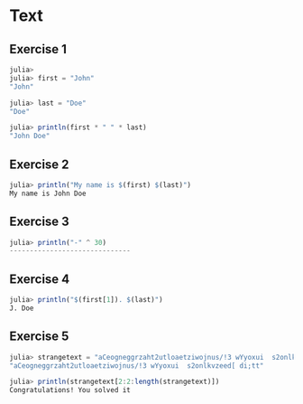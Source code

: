 # Text

## Exercise 1

```julia
julia>
julia> first = "John"
"John"

julia> last = "Doe"
"Doe"

julia> println(first * " " * last)
"John Doe"
```

## Exercise 2

```julia
julia> println("My name is $(first) $(last)")
My name is John Doe
```

## Exercise 3

```julia
julia> println("-" ^ 30)
------------------------------
```

## Exercise 4

```julia
julia> println("$(first[1]). $(last)")
J. Doe
```

## Exercise 5

```julia
julia> strangetext = "aCeogneggrzaht2utloaetziwojnus/!3 wYyoxui  s2onlkvzeed[ di;tt"
"aCeogneggrzaht2utloaetziwojnus/!3 wYyoxui  s2onlkvzeed[ di;tt"

julia> println(strangetext[2:2:length(strangetext)])
Congratulations! You solved it
```
